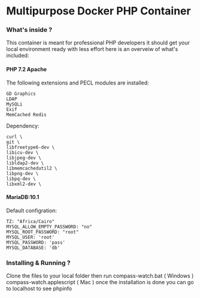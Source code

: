 Multipurpose Docker PHP Container
===================================

### What's inside ?
This container is meant for professional PHP developers it should get your local environment ready with less effort here is an overveiw of what's included:
#### PHP 7.2 Apache
The following extensions and PECL modules are installed:
```
GD Graphics
LDAP
MySQLi
Exif 
MemCached Redis
```
Dependency:
```
curl \
git \
libfreetype6-dev \
libicu-dev \
libjpeg-dev \
libldap2-dev \
libmemcachedutil2 \
libpng-dev \
libpq-dev \
libxml2-dev \
```
#### MariaDB:10.1
Default configration:
```
TZ: "Africa/Cairo"
MYSQL_ALLOW_EMPTY_PASSWORD: "no"
MYSQL_ROOT_PASSWORD: "root"
MYSQL_USER: 'root'
MYSQL_PASSWORD: 'pass'
MYSQL_DATABASE: 'db'
```
### Installing & Running ?
Clone the files to your local folder then run compass-watch.bat ( Windows ) compass-watch.applescript ( Mac ) once the installation is done you can go to localhost to see phpinfo 